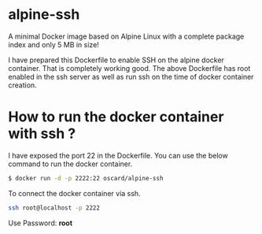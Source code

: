 # alpine-ssh

A minimal Docker image based on Alpine Linux with a complete package index and only 5 MB in size!

I have prepared this Dockerfile to enable SSH on the alpine docker container.
That is completely working good. 
The above Dockerfile has root enabled in the ssh server as well as run ssh on the time of docker 
container creation.

# How to run the docker container with ssh ?

I have exposed the port 22 in the Dockerfile. You can use the below command to run the docker container.

```bash
$ docker run -d -p 2222:22 oscard/alpine-ssh
```

To connect the docker container via ssh.

```bash
ssh root@localhost -p 2222
```

Use Password: **root**
